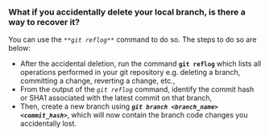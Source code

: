 ### What if you accidentally delete your local branch, is there a way to recover it?

You can use the _`**git reflog**`_ command to do so. The steps to do so are below:

-   After the accidental deletion, run the command **`git reflog`** which lists all operations performed in your git repository e.g. deleting a branch, committing a change, reverting a change, etc.,
-   From the output of the _`git reflog`_ command, identify the commit hash or SHA1 associated with the latest commit on that branch,
-   Then, create a new branch using _**`git branch <branch_name> <commit_hash>`**_, which will now contain the branch code changes you accidentally lost.
